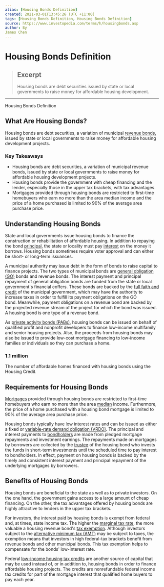 ```yaml
---
alias: [Housing Bonds Definition]
created: 2021-03-01T13:45:26 (UTC +11:00)
tags: [Housing Bonds Definition, Housing Bonds Definition]
source: https://www.investopedia.com/terms/h/housingbonds.asp
author: By
James Chen
---
```


# Housing Bonds Definition

> ## Excerpt
> Housing bonds are debt securities issued by state or local governments to raise money for affordable housing development.

---

Housing Bonds Definition
## What Are Housing Bonds?

Housing bonds are debt securities, a variation of municipal [revenue bonds](https://www.investopedia.com/terms/r/revenuebond.asp), issued by state or local governments to raise money for affordable housing development projects.

### Key Takeaways

-   Housing bonds are debt securities, a variation of municipal revenue bonds, issued by state or local governments to raise money for affordable housing development projects.
-   Housing bonds provide the government with cheap financing and the lender, especially those in the upper tax brackets, with tax advantages.
-   Mortgages provided through housing bonds are restricted to first-time homebuyers who earn no more than the area median income and the price of a home purchased is limited to 90% of the average area purchase price.

## Understanding Housing Bonds

State and local governments issue housing bonds to finance the construction or rehabilitation of affordable housing. In addition to repaying the bond [principal](https://www.investopedia.com/terms/p/principal.asp), the state or locality must pay [interest](https://www.investopedia.com/terms/i/interest.asp) on the money it borrows. Housing bonds sometimes require voter approval and can either be short- or long-term issuances.

A municipal authority may issue debt in the form of bonds to raise capital to finance projects. The two types of municipal bonds are [general obligation (GO)](https://www.investopedia.com/terms/g/generalobligationbond.asp) bonds and revenue bonds. The interest payment and principal repayment of general obligation bonds are funded from the state or local government's financial coffers. These bonds are backed by the [full faith and credit](https://www.investopedia.com/terms/f/full-faith-credit.asp) of the municipal government, which may have the authority to increase taxes in order to fulfill its payment obligations on the GO bond. Meanwhile, payment obligations on a revenue bond are backed by the projected revenue stream of the project for which the bond was issued. A housing bond is one type of a revenue bond.

As [private activity bonds (PABs)](https://www.investopedia.com/terms/p/privateactivitybond.asp), housing bonds can be issued on behalf of qualified profit and nonprofit developers to finance low-income multifamily and senior housing projects. Also, the proceeds from housing bonds may also be issued to provide low-cost mortgage financing to low-income families or individuals so they can purchase a home. 

### 1.1 million

The number of affordable homes financed with housing bonds using the Housing Credit.

## Requirements for Housing Bonds

[Mortgages](https://www.investopedia.com/terms/m/mortgage.asp) provided through housing bonds are restricted to first-time homebuyers who earn no more than the area [median](https://www.investopedia.com/terms/m/median.asp) income. Furthermore, the price of a home purchased with a housing bond mortgage is limited to 90% of the average area purchase price.

Housing bonds typically have low interest rates and can be issued as either a fixed or [variable-rate demand obligation (VRDO)](https://www.investopedia.com/terms/v/variable-rated-demand-bond.asp). The principal and interest payments to [bondholders](https://www.investopedia.com/terms/b/bondholder.asp) are made from pledged mortgage repayments and investment earnings. The repayments made on mortgages by borrowers are collected by the [trustee](https://www.investopedia.com/terms/t/trustee.asp) of the housing bond who invests the funds in short-term investments until the scheduled time to pay interest to bondholders. In effect, payment on housing bonds is backed by the timely and consistent interest payment and principal repayment of the underlying mortgages by borrowers.

## Benefits of Housing Bonds

Housing bonds are beneficial to the state as well as to private investors. On the one hand, the government gains access to a large amount of cheap financing. On the other, the tax advantages offered by housing bonds are highly attractive to lenders in the upper tax brackets. 

For investors, the interest paid by housing bonds is exempt from federal and, at times, state income tax. The higher the [marginal tax rate](https://www.investopedia.com/terms/m/marginaltaxrate.asp), the more valuable a housing revenue bond's [tax exemption](https://www.investopedia.com/terms/t/tax_exempt.asp). Although investors subject to the [alternative minimum tax (AMT)](https://www.investopedia.com/terms/a/alternativeminimumtax.asp) may be subject to taxes, the exemption means that investors in high federal-tax brackets benefit from revenue bonds and other municipal bonds. This tax exemption helps to compensate for the bonds' low-interest rate.

Federal [low-income housing tax credits](https://www.investopedia.com/terms/l/long-income-housing-tax-credit.asp) are another source of capital that may be used instead of, or in addition to, housing bonds in order to finance affordable housing projects. The credits are nonrefundable federal income tax credits for part of the mortgage interest that qualified home buyers to pay each year.
